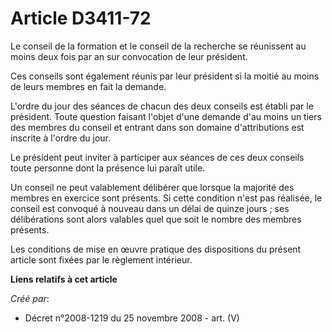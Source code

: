 # Article D3411-72

Le conseil de la formation et le conseil de la recherche se réunissent au moins deux fois par an sur convocation de leur
président.

Ces conseils sont également réunis par leur président si la moitié au moins de leurs membres en fait la demande.

L'ordre du jour des séances de chacun des deux conseils est établi par le président. Toute question faisant l'objet d'une
demande d'au moins un tiers des membres du conseil et entrant dans son domaine d'attributions est inscrite à l'ordre du jour.

Le président peut inviter à participer aux séances de ces deux conseils toute personne dont la présence lui paraît utile.

Un conseil ne peut valablement délibérer que lorsque la majorité des membres en exercice sont présents. Si cette condition
n'est pas réalisée, le conseil est convoqué à nouveau dans un délai de quinze jours ; ses délibérations sont alors valables
quel que soit le nombre des membres présents.

Les conditions de mise en œuvre pratique des dispositions du présent article sont fixées par le règlement intérieur.

**Liens relatifs à cet article**

_Créé par_:

  - Décret n°2008-1219 du 25 novembre 2008 - art. (V)
